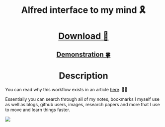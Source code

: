 <h1 align="center">Alfred interface to my mind 🎗</h1>

<h1 align="center"><a href="https://www.dropbox.com/s/bg3afy7wli7zuk2/nikivi%27s%20mind.alfredworkflow?dl=1"> Download 💾</a></h1>

<h2 align="center"><a href="http://quick.as/j0O2SvxLR"> Demonstration 🍀</a></h2>

<h1 align="center"> Description</h1>

You can read why this workflow exists in an article [here](https://medium.com/@NikitaVoloboev/opening-up-my-mind-%EF%B8%8F-575c8ece8a24). ✍🏻

Essentially you can search through all of my notes, bookmarks I myself use as well as blogs, github users, images, research papers and more that I use to move and learn things faster.

![](http://i.imgur.com/4wvJNy6.png)

